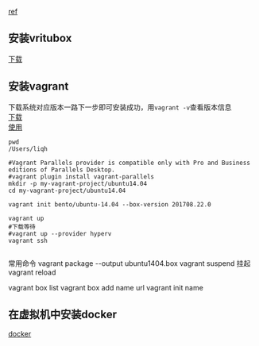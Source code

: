[ref](http://blog.csdn.net/zhouhuakang/article/details/51098066)
## 安装vritubox
[下载](http://www.oracle.com/technetwork/server-storage/virtualbox/downloads/index.html)
## 安装vagrant
下载系统对应版本一路下一步即可安装成功，用`vagrant -v`查看版本信息  
[下载](https://www.vagrantup.com/downloads.html)  
[使用](https://www.vagrantup.com/docs/cli)

```
pwd
/Users/liqh

#Vagrant Parallels provider is compatible only with Pro and Business editions of Parallels Desktop.
#vagrant plugin install vagrant-parallels
mkdir -p my-vagrant-project/ubuntu14.04
cd my-vagrant-project/ubuntu14.04

vagrant init bento/ubuntu-14.04 --box-version 201708.22.0

vagrant up
#下载等待
#vagrant up --provider hyperv
vagrant ssh


```
常用命令
vagrant package --output ubuntu1404.box
vagrant suspend 挂起
vagrant reload

vagrant box list
vagrant box add name url
vagrant init name

## 在虚拟机中安装docker
[docker](https://www.docker.com/)
